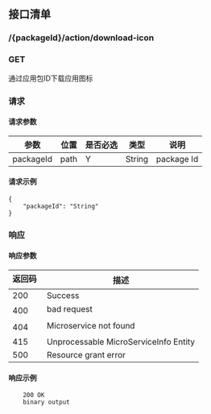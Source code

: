 ## 接口清单

### /{packageId}/action/download-icon
###  GET
通过应用包ID下载应用图标
### 请求
#### 请求参数
|参数 |位置 | 是否必选 | 类型 |说明|
|-----|-----|----|------|-----|
|packageId | path |Y| String | package Id |

#### 请求示例
```
{
    "packageId": "String"
}
```

### 响应
#### 响应参数
|返回码  |描述|
|-----|-----|
|200 | Success |
|400 | bad request |
|404 | Microservice not found |
|415 | Unprocessable MicroServiceInfo Entity  |
|500 | Resource grant error |

#### 响应示例
```
    200 OK
    binary output
```
